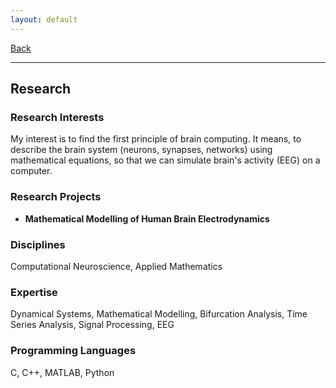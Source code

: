 ```yaml
---
layout: default
---
```


[Back](/index.md)
* * *

## Research
### Research Interests
My interest is to find the first principle of brain computing. It means, to describe the brain system (neurons, synapses, networks) using mathematical equations, so that we can simulate brain's activity (EEG) on a computer.

### Research Projects
- **Mathematical Modelling of Human Brain Electrodynamics**

### Disciplines
Computational Neuroscience, Applied Mathematics

### Expertise
Dynamical Systems, Mathematical Modelling, Bifurcation Analysis, Time Series Analysis, Signal Processing, EEG

### Programming Languages
C, C++, MATLAB, Python

